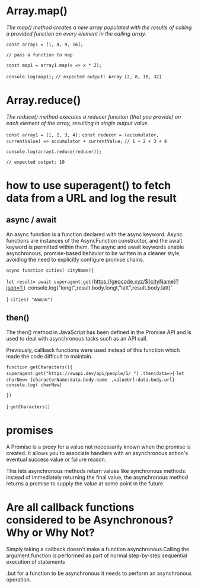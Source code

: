 
 #   Array.map() 

 *The map() method creates a new array populated with the results of calling a*
  *provided function on every element in the calling array.*

`const array1 = [1, 4, 9, 16];`

`// pass a function to map`

`const map1 = array1.map(x => x * 2);`

`console.log(map1);`
`// expected output: Array [2, 8, 18, 32]`


 #  Array.reduce()
 
*The reduce() method executes a reducer function (that you provide) on each* *element of the array, resulting in single output value.*

`const array1 = [1, 2, 3, 4];`
`const reducer = (accumulator, currentValue) => accumulator + currentValue;`
`// 1 + 2 + 3 + 4`

`console.log(array1.reduce(reducer));`

`// expected output: 10`

#  how to use superagent() to fetch data from a URL and log the result

## async / await


An async function is a function declared with the async keyword. Async functions are instances of the AsyncFunction constructor, and the await keyword is permitted within them. The async and await keywords enable asynchronous, promise-based behavior to be written in a cleaner style, avoiding the need to explicitly configure promise chains.

 `async function cities( cityName){`

`let result= await superagent.get(`https://geocode.xyz/${cityName}?json=1`)`
`console.log("longt",result.body.longt,"latt",result.body.latt)`

 `}`
  `cities( "Amman")`
## then()


 The then() method in JavaScript has been defined in the Promise API and is used to deal with asynchronous tasks such as an API call. 
 
 Previously, callback functions were used instead of this function which made the code difficult to maintain.

 [](https://miro.medium.com/max/700/0*DWhzyIKngpmwYoDR.png)


  `function getCharacters(){`
  `superagent.get("https://swapi.dev/api/people/1/ ")`
  `.then(data=>{`
  `let charNew= {characterName:data.body.name`
  ` ,valueUrl:data.body.url}`
  `console.log( charNew)`

  `})`
 

`}`
`getCharacters()`


# promises

A Promise is a proxy for a value not necessarily known when the promise is created. It allows you to associate handlers with an asynchronous action's eventual success value or failure reason.

 This lets asynchronous methods return values like synchronous methods: instead of immediately returning the final value, the asynchronous method returns a promise to supply the value at some point in the future.

 [](https://mdn.mozillademos.org/files/15911/promises.png)

#  Are all callback functions considered to be Asynchronous? Why or Why Not?
 


 Simply taking a callback doesn't make a function asynchronous.Calling the argument function is performed as part of normal step-by-step sequential execution of statements 
 
 .but for a function to be asynchronous it needs to perform an asynchronous operation.



